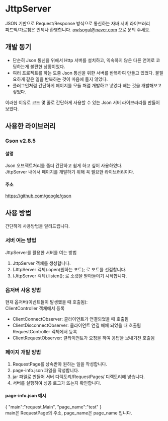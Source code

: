# JttpServer
JSON 기반으로 Request/Response 방식으로 통신하는 자바 서버 라이브러리<br>
피드백/가르침은 언제나 환영합니다. owlsogul@naver.com 으로 문의 주세요.

## 개발 동기
- 단순히 Json 통신을 위해서 Http 서버를 설치하고, 익숙하지 않은 다른 언어로 코딩하는게 불편한 상황이었다.
- 여러 프로젝트를 하는 도중 Json 통신을 위한 서버를 반복하여 만들고 있었다. 불필요하게 같은 일을 반복하는 것이 마음에 들지 않았다.
- 플러그인처럼 간단하게 페이지를 모듈 처럼 개발하고 넣었다 빼는 것을 개발해보고 싶었다.

이러한 이유로 코드 몇 줄로 간단하게 사용할 수 있는 Json 서버 라이브러리를 만들어보았다.

## 사용한 라이브러리
### Gson v2.8.5
#### 설명
Json 오브젝트처리를 좀더 간단하고 쉽게 하고 싶어 사용하였다.<br>
JttpServer 내에서 페이지를 개발하기 위해 꼭 필요한 라이브러리이다.
#### 주소
https://github.com/google/gson

## 사용 방법
간단하게 사용방법을 알려드립니다.

### 서버 여는 방법
JttpServer를 활용한 서버를 여는 방법
1. JttpServer 객체를 생성합니다.
2. (JttpServer 객체).open(원하는 포트); 로 포트를 선점합니다.
3. (JttpServer 객체).listen(); 로 소켓을 받아들이기 시작합니다.

### 옵저버 사용 방법
현재 옵저버(이벤트들이 발생했을 때 호출됨):<br>
ClientController 객체에서 등록
- ClientConnectObserver: 클라이언트가 연결되었을 때 호출됨
- ClientDisconnectObserver: 클라이언트 연결 해체 되었을 때 호출됨
RequestController 객체에서 등록
- ClientRequestObserver: 클라이언트가 요청을 하여 응답을 보내기전 호출됨

### 페이지 개발 방법
1. RequestPage를 상속받아 원하는 일을 작성합니다.
2. page-info.json 파일을 작성합니다.
3. jar 파일로 만들어 서버 디렉토리/RequestPages/ 디렉토리에 넣습니다.
4. 서버를 실행하여 성공 로그가 뜨는지 확인합니다.
#### page-info.json 예시
{
	"main":"request.Main",
	"page_name":"test"
}<br>
main은 RequestPage의 주소, page_name은 page_name 입니다.<br>



